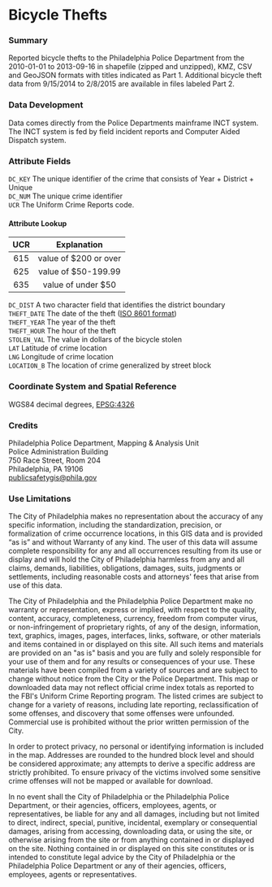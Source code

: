 # Bicycle Thefts

### Summary

Reported bicycle thefts to the Philadelphia Police Department from the 2010-01-01 to 2013-09-16 in shapefile (zipped and unzipped), KMZ, CSV and GeoJSON formats with titles indicated as Part 1.  Additional bicycle theft data from 9/15/2014 to 2/8/2015 are available in files labeled Part 2.

### Data Development
Data comes directly from the Police Departments mainframe INCT system. The INCT system is fed by field incident reports and Computer Aided Dispatch system.

### Attribute Fields

`DC_KEY` The unique identifier of the crime that consists of Year + District + Unique  
`DC_NUM` The unique crime identifier   
`UCR` The Uniform Crime Reports code.

#### Attribute Lookup

| UCR | Explanation
| :-: | :---------:
| 615 | value of $200 or over
| 625 | value of $50-199.99
| 635 | value of under $50

`DC_DIST` A two character field that identifies the district boundary  
`THEFT_DATE` The date of the theft ([ISO 8601 format](http://en.wikipedia.org/wiki/ISO_8601))    
`THEFT_YEAR` The year of the theft  
`THEFT_HOUR` The hour of the theft  
`STOLEN_VAL` The value in dollars of the bicycle stolen  
`LAT` Latitude of crime location  
`LNG` Longitude of crime location  
`LOCATION_B` The location of crime generalized by street block

### Coordinate System and Spatial Reference
WGS84 decimal degrees, [EPSG:4326](http://spatialreference.org/ref/epsg/4326)

### Credits 
Philadelphia Police Department, Mapping & Analysis Unit  
Police Administration Building  
750 Race Street, Room 204  
Philadelphia, PA 19106  
publicsafetygis@phila.gov

### Use Limitations
The City of Philadelphia makes no representation about the accuracy of any specific information, including the standardization, precision, or formalization of crime occurrence locations, in this GIS data and is provided “as is” and without Warranty of any kind.  The user of this data will assume complete responsibility for any and all occurrences resulting from its use or display and will hold the City of Philadelphia harmless from any and all claims, demands, liabilities, obligations, damages, suits, judgments or settlements, including reasonable costs and attorneys' fees that arise from use of this data.  

The City of Philadelphia and the Philadelphia Police Department make no warranty or representation, express or implied, with respect to the quality, content, accuracy, completeness, currency, freedom from computer virus, or non-infringement of proprietary rights, of any of the design, information, text, graphics, images, pages, interfaces, links, software, or other materials and items contained in or displayed on this site. All such items and materials are provided on an "as is" basis and you are fully and solely responsible for your use of them and for any results or consequences of your use. These materials have been compiled from a variety of sources and are subject to change without notice from the City or the Police Department. This map or downloaded data may not reflect official crime index totals as reported to the FBI's Uniform Crime Reporting program. The listed crimes are subject to change for a variety of reasons, including late reporting, reclassification of some offenses, and discovery that some offenses were unfounded. Commercial use is prohibited without the prior written permission of the City.    

In order to protect privacy, no personal or identifying information is included in the map. Addresses are rounded to the hundred block level and should be considered approximate; any attempts to derive a specific address are strictly prohibited. To ensure privacy of the victims involved some sensitive crime offenses will not be mapped or available for download.   

In no event shall the City of Philadelphia or the Philadelphia Police Department, or their agencies, officers, employees, agents, or representatives, be liable for any and all damages, including but not limited to direct, indirect, special, punitive, incidental, exemplary or consequential damages, arising from accessing, downloading data, or using the site, or otherwise arising from the site or from anything contained in or displayed on the site. Nothing contained in or displayed on this site constitutes or is intended to constitute legal advice by the City of Philadelphia or the Philadelphia Police Department or any of their agencies, officers, employees, agents or representatives.





